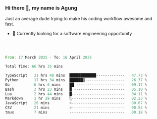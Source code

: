 ### Hi there 👋, my name is Agung
Just an average dude trying to make his coding workflow awesome and fast.

<!--
**agungfir98/agungfir98** is a ✨ _special_ ✨ repository because its `README.md` (this file) appears on your GitHub profile.
-->

- 🔭 Currently looking for a software engineering opportunity
<br/>
<br/>
<!--START_SECTION:waka-->

```rust
From: 17 March 2025 - To: 16 April 2025

Total Time: 66 hrs 35 mins

TypeScript   31 hrs 48 mins  ████████████-------------   47.73 %
Python       17 hrs 34 mins  ██████▒------------------   26.37 %
Go           6 hrs 6 mins    ██ ----------------------   09.17 %
Bash         3 hrs 23 mins   █ -----------------------   05.10 %
Lua          2 hrs 44 mins   █------------------------   04.11 %
Markdown     1 hr 29 mins    ░------------------------   02.23 %
JavaScript   26 mins         >------------------------   00.67 %
CSV          21 mins         >------------------------   00.54 %
tmux         7 mins          -------------------------   00.18 %
```

<!--END_SECTION:waka-->
